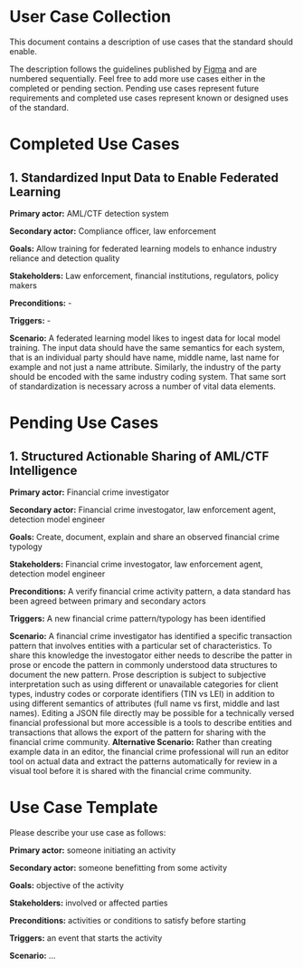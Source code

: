 # User Case Collection
This document contains a description of use cases that the standard should 
enable.

The description follows the guidelines published by [Figma](https://www.figma.com/resource-library/what-is-a-use-case/) and are numbered 
sequentially. Feel free to add more use cases either in the completed or pending
section. Pending use cases represent future requirements and completed use cases
represent known or designed uses of the standard.

# Completed Use Cases
## 1. Standardized Input Data to Enable Federated Learning

<b>Primary actor:</b> AML/CTF detection system

<b>Secondary actor:</b> Compliance officer, law enforcement

<b>Goals:</b> Allow training for federated learning models to enhance industry reliance and detection quality

<b>Stakeholders:</b> Law enforcement, financial institutions, regulators, policy makers

<b>Preconditions:</b> -

<b>Triggers:</b> -

<b>Scenario:</b> A federated learning model likes to ingest data for local model training.
The input data should have the same semantics for each system, that is an individual party should have 
name, middle name, last name for example and not just a name attribute. Similarly, the industry
of the party should be encoded with the same industry coding system. That same sort of
standardization is necessary across a number of vital data elements.

# Pending Use Cases
## 1. Structured Actionable Sharing of AML/CTF Intelligence
<b>Primary actor:</b> Financial crime investigator

<b>Secondary actor:</b> Financial crime investogator, law enforcement agent, detection model engineer

<b>Goals:</b> Create, document, explain and share an observed financial crime typology

<b>Stakeholders:</b> Financial crime investogator, law enforcement agent, detection model engineer

<b>Preconditions:</b> A verify financial crime activity pattern, a data standard has been agreed between primary and secondary actors

<b>Triggers:</b> A new financial crime pattern/typology has been identified

<b>Scenario:</b> A financial crime investigator has identified a specific transaction pattern that involves entities
with a particular set of characteristics. To share this knowledge the investogator either needs to describe the 
patter in prose or encode the pattern in commonly understood data structures to document the new pattern.
Prose description is subject to subjective interpretation such as using different or unavailable categories for
client types, industry codes or corporate identifiers (TIN vs LEI) in addition to using different semantics of attributes
(full name vs first, middle and last names). Editing a JSON file directly may be possible for a technically versed
financial professional but more accessible is a tools to describe entities and transactions that allows the export of the
pattern for sharing with the financial crime community. 
<b>Alternative Scenario:</b> Rather than creating example data in an editor, the financial crime professional
will run an editor tool on actual data and extract the patterns automatically for review in a visual tool before
it is shared with the financial crime community.

# Use Case Template
Please describe your use case as follows:

<b>Primary actor:</b> someone initiating an activity

<b>Secondary actor:</b> someone benefitting from some activity

<b>Goals:</b> objective of the activity

<b>Stakeholders:</b> involved or affected parties

<b>Preconditions:</b> activities or conditions to satisfy before starting

<b>Triggers:</b> an event that starts the activity

<b>Scenario:</b> ...
